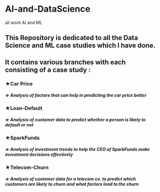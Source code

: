 # AI-and-DataScience
all work AI and ML
## This Repository is dedicated to all the Data Science and ML case studies which I have done.
## It contains various branches with each consisting of a case study :
### ★Car Price 
##### => Analysis of factors that can help in predicting the car price better
### ★Loan-Default 
##### => Analysis of customer data to predict whether a person is likely to default or not
### ★SparkFunds 
##### => Analysis of investment trends to help the CEO of SparkFunds make investment decisions effectively
### ★Telecom-Churn 
##### => Analysis of customer data for a telecom co. to predict which customers are likely to churn and what factors lead to the churn



